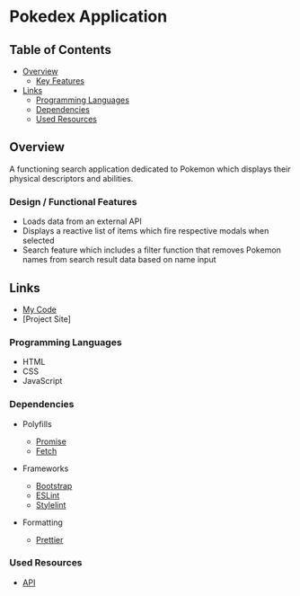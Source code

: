 # Pokedex Application

## Table of Contents

-   [Overview](#overview)
    -   [Key Features](#key-features)
-   [Links](#links)
    -   [Programming Languages](#programming-languages)
    -   [Dependencies](#dependencies)
    -   [Used Resources](#used-resources)

## Overview

A functioning search application dedicated to Pokemon which displays their physical descriptors and abilities.

### Design / Functional Features

-   Loads data from an external API
-   Displays a reactive list of items which fire respective modals when selected
-   Search feature which includes a filter function that removes Pokemon names from search result data based on name input

## Links

-   [My Code](https://github.com/jkeefe77/simple-js-app)
-   [Project Site]

### Programming Languages

-   HTML
-   CSS
-   JavaScript

### Dependencies

-   Polyfills

    -   [Promise](https://github.com/jkeefe77/simple-js-app/blob/main/js/promise-polyfill.js)
    -   [Fetch](https://github.com/jkeefe77/simple-js-app/blob/main/js/fetch-polyfill.js)

-   Frameworks

    -   [Bootstrap](https://getbootstrap.com/)
    -   [ESLint](https://eslint.org/docs/latest/)
    -   [Stylelint](https://github.com/jkeefe77/simple-js-app/blob/main/js/stylelint.config.js)

-   Formatting
    -   [Prettier](https://github.com/jkeefe77/simple-js-app/blob/main/js/prettier.config.js)

### Used Resources

-   [API](https://pokeapi.co/api/v2/pokemon/)

